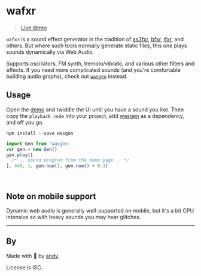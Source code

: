 
# wafxr

> [Live demo](https://fenomas.github.io/wafxr/)

`wafxr` is a sound effect generator in the tradition of 
[as3fxr](http://www.superflashbros.net/as3sfxr/), 
[bfxr](http://www.bfxr.net/), 
[jfxr](http://jfxr.frozenfractal.com/), and others. 
But where such tools normally generate static files, 
this one plays sounds dynamically via Web Audio.


Supports oscillators, FM synth, tremolo/vibrato, and various other 
filters and effects. If you need more complicated sounds 
(and you're comfortable building audio graphs), 
check out [`wasgen`](https://github.com/fenomas/wasgen) instead.


## Usage

Open the [demo](https://fenomas.github.io/wafxr/) and 
twiddle the UI until you have a sound you like. 
Then copy the `playback code` into your project, 
add [wasgen](https://github.com/fenomas/wasgen) as a dependency, 
and off you go.

```shell
npm install --save wasgen
```

```js
import Gen from 'wasgen'
var gen = new Gen()
gen.play([
  /* .. sound program from the demo page .. */
], 440, 1, gen.now(), gen.now() + 0.1)
```

<br>

## Note on mobile support
  
Dynamic web audio is generally well-supported on mobile, 
but it's a bit CPU intensive so with heavy sounds you may hear glitches.


----

## By

Made with 🍺 by [andy](https://fenomas.com/).

License is ISC.
